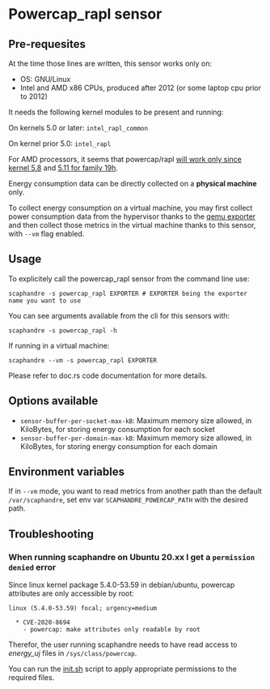 # Powercap_rapl sensor

## Pre-requesites

At the time those lines are written, this sensor works only on:

- OS: GNU/Linux
- Intel and AMD x86 CPUs, produced after 2012 (or some laptop cpu prior to 2012)

It needs the following kernel modules to be present and running:

On kernels 5.0 or later: `intel_rapl_common`

On kernel prior 5.0: `intel_rapl`

For AMD processors, it seems that powercap/rapl [will work only since kernel 5.8](https://www.phoronix.com/scan.php?page=news_item&px=Google-Zen-RAPL-PowerCap)
and [5.11 for family 19h](https://www.phoronix.com/scan.php?page=news_item&px=AMD-RAPL-Linux-Now-19h).

Energy consumption data can be directly collected on a **physical machine** only.

To collect energy consumption on a virtual machine, you may first collect power consumption data from the hypervisor thanks to the [qemu exporter](../exporters/qemu.md) and then collect those metrics in the virtual machine thanks to this sensor, with `--vm` flag enabled.

## Usage

To explicitely call the powercap_rapl sensor from the command line use:

    scaphandre -s powercap_rapl EXPORTER # EXPORTER being the exporter name you want to use

You can see arguments available from the cli for this sensors with:

    scaphandre -s powercap_rapl -h

If running in a virtual machine:

    scaphandre --vm -s powercap_rapl EXPORTER

Please refer to doc.rs code documentation for more details.

## Options available

- `sensor-buffer-per-socket-max-kB`: Maximum memory size allowed, in KiloBytes, for storing energy consumption for each socket
- `sensor-buffer-per-domain-max-kB`: Maximum memory size allowed, in KiloBytes, for storing energy consumption for each domain

## Environment variables

If in `--vm` mode, you want to read metrics from another path than the default `/var/scaphandre`, set env var `SCAPHANDRE_POWERCAP_PATH` with the desired path.

## Troubleshooting

### When running scaphandre on Ubuntu 20.xx I get a `permission denied` error

Since linux kernel package 5.4.0-53.59 in debian/ubuntu, powercap attributes are only accessible by root:

    linux (5.4.0-53.59) focal; urgency=medium

      * CVE-2020-8694
        - powercap: make attributes only readable by root

Therefor, the user running scaphandre needs to have read access to *energy_uj* files in `/sys/class/powercap`.

You can run the [init.sh](../../init.sh) script to apply appropriate permissions to the required files.
